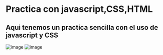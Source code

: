 <h1>Practica con javascript,CSS,HTML</h1>
<h2>Aqui tenemos un practica sencilla con el uso de javascript y CSS</h2>

![image](https://github.com/AlgenisLopez03/Practica1_ElectivaDevOps/assets/141606823/4b5894da-8ae6-479e-9391-bd73368fb0a7)
![image](https://github.com/AlgenisLopez03/Practica1_ElectivaDevOps/assets/141606823/d765072b-46b8-40b5-a733-b264f09af3e7)
